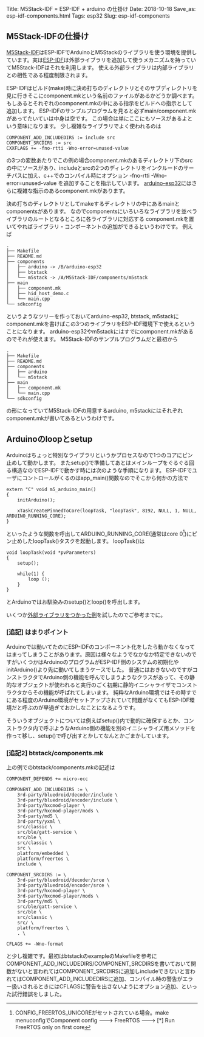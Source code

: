 Title: M5Stack-IDF = ESP-IDF + arduino の仕掛け
Date: 2018-10-18
Save_as: esp-idf-components.html
Tags: esp32
Slug: esp-idf-components

## M5Stack-IDFの仕掛け

[M5Stack-IDF](https://github.com/m5stack/M5Stack-IDF)はESP-IDFでArduinoとM5Stackのライブラリを使う環境を提供しています。実は[ESP-IDF](https://github.com/espressif/esp-idf)は外部ライブラリを追加して使うメカニズムを持っていてM5Stack-IDFはそれを利用します。
使える外部ライブラリは内部ライブラリとの相性である程度制限されます。

ESP-IDFはビルド(make)時に決め打ちのディレクトリとそのサブディレクトリを見に行きそこにcomponent.mkという名前のファイルがあるかどうか調べます。 もしあるとそれぞれのcomponent.mkの中にある指示をビルドへの指示として追加します。
ESP-IDFのサンプルプログラムを見ると必ずmain/component.mkがあってたいていは中身は空です。 この場合は単にここにもソースがあるよという意味になります。 少し複雑なライブラリでよく使われるのは

```
COMPONENT_ADD_INCLUDEDIRS := include src
COMPONENT_SRCDIRS := src
CXXFLAGS += -fno-rtti -Wno-error=unused-value
```

の3つの変数あたりでこの例の場合component.mkのあるディレクトリ下のsrcの中にソースがあり、includeとsrcの2つのディレクトリをインクルードのサーチパスに加え、c++でのコンパイル時にオプション -fno-rtti -Wno-error=unused-value を追加することを指示しています。 [arduino-esp32](https://github.com/espressif/arduino-esp32)にはさらに複雑な指示のあるcomponent.mkがあります。

決め打ちのディレクトリとしてmakeするディレクトリの中にあるmainとcomponentsがあります。 なのでcomponentsにいろいろなライブラリを並べライブラリのルートとなるところに各ライブラリに対応する
component.mkを置いてやればライブラリ・コンポーネントの追加ができるというわけです。 例えば

```
.
├── Makefile
├── README.md
├── components
│   ├── arduino -> /B/arduino-esp32
│   ├── btstack
│   └── m5stack -> /A/M5Stack-IDF/components/m5stack
├── main
│   ├── component.mk
│   ├── hid_host_demo.c
│   └── main.cpp
└── sdkconfig
```
というようなツリーを作っておいてarduino-esp32, btstack, m5stackにcomponent.mkを書けばこの3つのライブラリをESP-IDF環境下で使えるということになります。 arduino-esp32やm5stackにはすでにcomponent.mkがあるのでそれが使えます。 M5Stack-IDFのサンプルプログラムだと最初から

```
.
├── Makefile
├── README.md
├── components
│   ├── arduino
│   └── m5stack
├── main
│   ├── component.mk
│   └── main.cpp
└── sdkconfig
```
の形になっていてM5Stack-IDFの用意するarduino, m5stackにはそれぞれcomponent.mkが書いてあるというわけです。

## Arduinoのloopとsetup

Arduinoはちょっと特別なライブラリというかプロセスなので1つのコアにピン止めして動かします。 またsetup()で準備してあとはメインループをぐるぐる回る構造なのでESP-IDFで動かす時には次のような手順になります。 ESP-IDFでユーザにコントロールがくるのはapp_main()関数なのでそこから何かの方法で

```
extern "C" void m5_arduino_main()
{
    initArduino();

    xTaskCreatePinnedToCore(loopTask, "loopTask", 8192, NULL, 1, NULL, ARDUINO_RUNNING_CORE);
}
```
といったような関数を呼出してARDUINO_RUNNING_CORE(通常はcore 0[^注1])にピン止めしたloopTask()タスクを起動します。 loopTask()は

```
void loopTask(void *pvParameters)
{
    setup();

    while(1) {
        loop ();
    }
}
```
とArduinoではお馴染みのsetup()とloop()を呼出します。

いくつか[外部ライブラリをつかった例](https://github.com/kazkojima/m5stack-app)を試したのでご参考までに。


### \[追記\] はまりポイント

Arduinoでは動いてたのにESP-IDFのコンポーネント化をしたら動かなくなってはまってしまうことがあります。原因は様々なようでなかなか特定できないのですがいくつかはArduinoのプログラムがESP-IDF側のシステムの初期化やinitArduino()より先に動いてしまうケースでした。 普通にはおきないのですがコンストラクタでArduino側の機能を呼んでしまうようなクラスがあって、その静的なオブジェクトが使われると実行のごく初期に静的イニシャライザでコンストラクタからその機能が呼ばれてしまいます。 純粋なArduino環境ではその時すでにある程度のArduino環境がセットアップされていて問題がなくてもESP-IDF環境だと呼ぶのが早過ぎておかしなことになるようです。

そういうオブジェクトについては例えばsetup()内で動的に確保するとか、コンストラクタ内で呼ぶようなArduino側の機能を別のイニシャライズ用メソッドを作って移し、setup()で呼び出すとかしてなんとかごまかしています。

[^注1]:CONFIG_FREERTOS_UNICOREがセットされている場合。make menuconfig[^注2]でComponent config ---> FreeRTOS ---> [*] Run FreeRTOS only on first core

[^注2]:Arduinoコンポーネントを使う場合、M5Stack-IDF/にあるsdkconfigがArduino用にカスタマイズされているのでそれをコピーして修正していくのが吉

### \[追記2\] btstack/components.mk

上の例でのbtstack/components.mkの記述は
```
COMPONENT_DEPENDS += micro-ecc

COMPONENT_ADD_INCLUDEDIRS := \
	3rd-party/bluedroid/decoder/include \
	3rd-party/bluedroid/encoder/include \
	3rd-party/hxcmod-player \
	3rd-party/hxcmod-player/mods \
	3rd-party/md5 \
	3rd-party/yxml \
	src/classic \
	src/ble/gatt-service \
	src/ble \
	src/classic \
	src \
	platform/embedded \
	platform/freertos \
	include \

COMPONENT_SRCDIRS := \
	3rd-party/bluedroid/decoder/srce \
	3rd-party/bluedroid/encoder/srce \
	3rd-party/hxcmod-player \
	3rd-party/hxcmod-player/mods \
	3rd-party/md5 \
	src/ble/gatt-service \
	src/ble \
	src/classic \
	src/ \
	platform/freertos \
	. \

CFLAGS += -Wno-format
```
と少し複雑です。最初はbtstackのexampleのMakefileを参考にCOMPONENT_ADD_INCLUDEDIRS/COMPONENT_SRCDIRSを書いておいて関数がないと言われてはCOMPONENT_SRCDIRSに追加しincludeできないと言われてはCOMPONENT_ADD_INCLUDEDIRSに追加、コンパイル時の警告がエラー扱いされるときにはCFLAGSに警告を出さないようにオプション追加、といった試行錯誤をしました。
